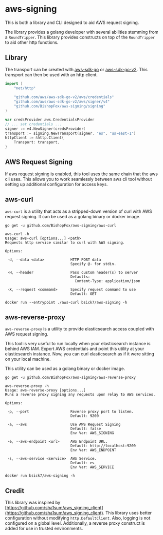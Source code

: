 # aws-signing

This is both a library and CLI designed to aid AWS request signing.

The library provides a golang developer with several abilities stemming from a `RoundTripper`.
This library provides constructs on top of the `RoundTripper` to aid other http functions.

## Library

The transport can be created with [aws-sdk-go](https://github.com/aws/aws-sdk-go) or [aws-sdk-go-v2](https://github.com/aws/aws-sdk-go-v2).
This transport can then be used with an http client.

```go
import (
	"net/http"
	
	"github.com/aws/aws-sdk-go-v2/aws/credentials"
	"github.com/aws/aws-sdk-go-v2/aws/signer/v4"
	"github.com/BishopFox/aws-signing/signing"
)

var credsProvider aws.CredentialsProvider
// ... set credentials ...
signer := v4.NewSigner(credsProvider)
transport := signing.NewTransport(signer, "es", "us-east-1")
httpClient := &http.Client{
	Transport: transport,
}
```

## AWS Request Signing

If aws request signing is enabled, this tool uses the same chain that the aws cli uses.
This allows you to work seamlessly between aws cli tool without setting up additional configuration for access keys. 

## aws-curl

`aws-curl` is a utility that acts as a stripped-down version of curl with AWS request signing.
It can be used as a golang binary or docker image.

```
go get -u github.com/BishopFox/aws-signing/aws-curl

aws-curl -h
Usage: aws-curl [options...] <path>
Requests http service similar to curl with AWS signing.

Options:

 -d, --data <data>            HTTP POST data
                              Specify @- for stdin.

 -H, --header                 Pass custom header(s) to server
                              Defaults:
                                Content-Type: application/json

 -X, --request <command>      Specify request command to use
                              Default: GET
```

```
docker run --entrypoint ./aws-curl bsick7/aws-signing -h
```

## aws-reverse-proxy

`aws-reverse-proxy` is a utility to provide elasticsearch access coupled with AWS request signing.

This tool is very useful to run locally when your elasticsearch instance is behind AWS IAM.
Export AWS credentials and point this utility at your elasticsearch instance.
Now, you can curl elasticsearch as if it were sitting on your local machine.

This utility can be used as a golang binary or docker image.

```
go get -u github.com/BishopFox/aws-signing/aws-reverse-proxy

aws-reverse-proxy -h
Usage: aws-reverse-proxy [options...]
Runs a reverse proxy signing any requests upon relay to AWS services.

Options:

 -p, --port                   Reverse proxy port to listen.
                              Default: 9200

 -a, --aws                    Use AWS Request Signing
                              Default: false
                              Env Var: AWS_SIGNING

 -e, --aws-endpoint <url>     AWS Endpoint URL.
                              Default: http://localhost:9200
                              Env Var: AWS_ENDPOINT

 -s, --aws-service <service>  AWS Service.
                              Default: es
                              Env Var: AWS_SERVICE
```

```
docker run bsick7/aws-signing -h
```

## Credit

This library was inspired by [https://github.com/sha1sum/aws_signing_client](https://github.com/sha1sum/aws_signing_client).
This library uses better configuration without modifying `http.DefaultClient`.
Also, logging is not configured on a global level.
Additionally, a reverse proxy construct is added for use in trusted environments.
